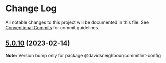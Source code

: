 # Change Log

All notable changes to this project will be documented in this file.
See [Conventional Commits](https://conventionalcommits.org) for commit guidelines.

## [5.0.10](davidsneighbour/configurations/compare/v5.0.9...v5.0.10) (2023-02-14)

**Note:** Version bump only for package @davidsneighbour/commitlint-config
